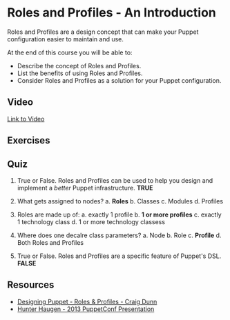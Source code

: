 # Roles and Profiles - An Introduction

Roles and Profiles are a design concept that can make your Puppet configuration easier to maintain and use. 

At the end of this course you will be able to:

* Describe the concept of Roles and Profiles.
* List the benefits of using Roles and Profiles.
* Consider Roles and Profiles as a solution for your Puppet configuration.


## Video ##
[Link to Video](http://linktovideo)

## Exercises ##

## Quiz ##
1. True or False. Roles and Profiles can be used to help you design and implement a *better* Puppet infrastructure. **TRUE**

2. What gets assigned to nodes?
	a. **Roles**
	b. Classes
	c. Modules
	d. Profiles

3. Roles are made up of:
	a. exactly 1 profile
	b. **1 or more profiles**
	c. exactly 1 technology class
	d. 1 or more technology classess

4. Where does one decalre class parameters?
	a. Node
	b. Role
	c. **Profile**
	d. Both Roles and Profiles

5. True or False. Roles and Profiles are a specific feature of Puppet's DSL. **FALSE**

## Resources ##
* [Designing Puppet - Roles & Profiles - Craig Dunn](http://www.craigdunn.org/2012/05/239/)
* [Hunter Haugen - 2013 PuppetConf Presentation](https://github.com/hunner/roles_and_profiles)
